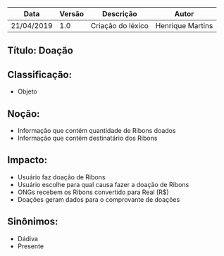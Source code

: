 | Data | Versão | Descrição | Autor |
|---|---|---|---|
| 21/04/2019 | 1.0 | Criação do léxico  | Henrique Martins |

## Título: Doação

## Classificação:

- Objeto

## Noção:

- Informação que contém quantidade de Ribons doados
- Informação que contém destinatário dos Ribons

## Impacto:

- Usuário faz doação de Ribons
- Usuário escolhe para qual causa fazer a doação de Ribons
- ONGs recebem os Ribons convertido para Real (R$)
- Doações geram dados para o comprovante de doações

## Sinônimos:

- Dádiva
- Presente
